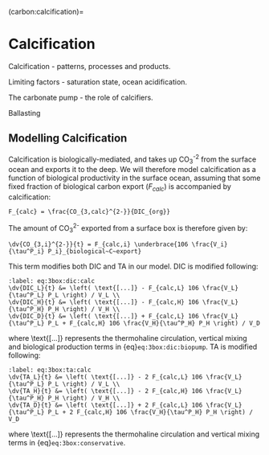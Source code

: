 (carbon:calcification)=
# Calcification

Calcification - patterns, processes and products.

Limiting factors - saturation state, ocean acidification.

The carbonate pump - the role of calcifiers.

Ballasting

## Modelling Calcification

Calcification is biologically-mediated, and takes up CO<sub>3</sub><sup>-2</sup> from the surface ocean and exports it to the deep.
We will therefore model calcification as a function of biological productivity in the surface ocean, assuming that some fixed fraction of biological carbon export ($F_{calc}$) is accompanied by calcification:

```{math}
F_{calc} = \frac{CO_{3,calc}^{2-}}{DIC_{org}}
```

The amount of CO<sub>3</sub><sup>2-</sup> exported from a surface box is therefore given by:

```{math}
\dv{CO_{3,i}^{2-}}{t} = F_{calc,i} \underbrace{106 \frac{V_i}{\tau^P_i} P_i}_{biological~C~export}
```

This term modifies both DIC and TA in our model. DIC is modified following:

```{math}
:label: eq:3box:dic:calc
\dv{DIC_L}{t} &= \left( \text{[...]} - F_{calc,L} 106 \frac{V_L}{\tau^P_L} P_L \right) / V_L \\
\dv{DIC_H}{t} &= \left( \text{[...]} - F_{calc,H} 106 \frac{V_L}{\tau^P_H} P_H \right) / V_H \\
\dv{DIC_D}{t} &= \left( \text{[...]} + F_{calc,L} 106 \frac{V_L}{\tau^P_L} P_L + F_{calc,H} 106 \frac{V_H}{\tau^P_H} P_H \right) / V_D
```

where \text{[...]} represents the thermohaline circulation, vertical mixing and biological production terms in {eq}`eq:3box:dic:biopump`. TA is modified following:

```{math}
:label: eq:3box:ta:calc
\dv{TA_L}{t} &= \left( \text{[...]} - 2 F_{calc,L} 106 \frac{V_L}{\tau^P_L} P_L \right) / V_L \\
\dv{TA_H}{t} &= \left( \text{[...]} - 2 F_{calc,H} 106 \frac{V_L}{\tau^P_H} P_H \right) / V_H \\
\dv{TA_D}{t} &= \left( \text{[...]} + 2 F_{calc,L} 106 \frac{V_L}{\tau^P_L} P_L + 2 F_{calc,H} 106 \frac{V_H}{\tau^P_H} P_H \right) / V_D
```

where \text{[...]} represents the thermohaline circulation and vertical mixing terms in {eq}`eq:3box:conservative`.